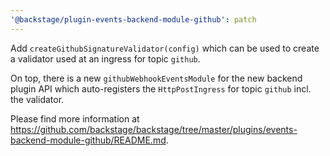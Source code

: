 ```yaml
---
'@backstage/plugin-events-backend-module-github': patch
---
```


Add `createGithubSignatureValidator(config)` which can be used
to create a validator used at an ingress for topic `github`.

On top, there is a new `githubWebhookEventsModule` for the new backend plugin API
which auto-registers the `HttpPostIngress` for topic `github` incl. the validator.

Please find more information at
https://github.com/backstage/backstage/tree/master/plugins/events-backend-module-github/README.md.
